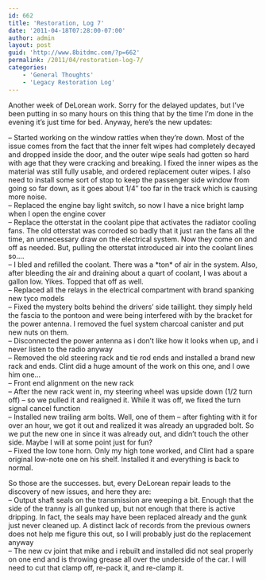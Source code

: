 ```yaml
---
id: 662
title: 'Restoration, Log 7'
date: '2011-04-18T07:28:00-07:00'
author: admin
layout: post
guid: 'http://www.8bitdmc.com/?p=662'
permalink: /2011/04/restoration-log-7/
categories:
    - 'General Thoughts'
    - 'Legacy Restoration Log'
---
```


Another week of DeLorean work. Sorry for the delayed updates, but I’ve been putting in so many hours on this thing that by the time I’m done in the evening it’s just time for bed. Anyway, here’s the new updates:

– Started working on the window rattles when they’re down. Most of the issue comes from the fact that the inner felt wipes had completely decayed and dropped inside the door, and the outer wipe seals had gotten so hard with age that they were cracking and breaking. I fixed the inner wipes as the material was still fully usable, and ordered replacement outer wipes. I also need to install some sort of stop to keep the passenger side window from going so far down, as it goes about 1/4″ too far in the track which is causing more noise.  
– Replaced the engine bay light switch, so now I have a nice bright lamp when I open the engine cover  
– Replace the otterstat in the coolant pipe that activates the radiator cooling fans. The old otterstat was corroded so badly that it just ran the fans all the time, an unnecessary draw on the electrical system. Now they come on and off as needed. But, pulling the otterstat introduced air into the coolant lines so….  
– I bled and refilled the coolant. There was a \*ton\* of air in the system. Also, after bleeding the air and draining about a quart of coolant, I was about a gallon low. Yikes. Topped that off as well.  
– Replaced all the relays in the electrical compartment with brand spanking new tyco models  
– Fixed the mystery bolts behind the drivers’ side taillight. they simply held the fascia to the pontoon and were being interfered with by the bracket for the power antenna. I removed the fuel system charcoal canister and put new nuts on them.  
– Disconnected the power antenna as i don’t like how it looks when up, and i never listen to the radio anyway  
– Removed the old steering rack and tie rod ends and installed a brand new rack and ends. Clint did a huge amount of the work on this one, and I owe him one…  
– Front end alignment on the new rack  
– After the new rack went in, my steering wheel was upside down (1/2 turn off) – so we pulled it and realigned it. While it was off, we fixed the turn signal cancel function  
– Installed new trailing arm bolts. Well, one of them – after fighting with it for over an hour, we got it out and realized it was already an upgraded bolt. So we put the new one in since it was already out, and didn’t touch the other side. Maybe I will at some point just for fun?  
– Fixed the low tone horn. Only my high tone worked, and Clint had a spare original low-note one on his shelf. Installed it and everything is back to normal.

So those are the successes. but, every DeLorean repair leads to the discovery of new issues, and here they are:  
– Output shaft seals on the transmission are weeping a bit. Enough that the side of the tranny is all gunked up, but not enough that there is active dripping. In fact, the seals may have been replaced already and the gunk just never cleaned up. A distinct lack of records from the previous owners does not help me figure this out, so I will probably just do the replacement anyway  
– The new cv joint that mike and i rebuilt and installed did not seal properly on one end and is throwing grease all over the underside of the car. I will need to cut that clamp off, re-pack it, and re-clamp it.